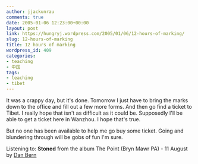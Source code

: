 ```yaml
---
author: jjackunrau
comments: true
date: 2005-01-06 12:23:00+00:00
layout: post
link: https://hungryj.wordpress.com/2005/01/06/12-hours-of-marking/
slug: 12-hours-of-marking
title: 12 hours of marking
wordpress_id: 409
categories:
- teaching
- 中国
tags:
- teaching
- tibet
---
```


It was a crappy day, but it's done.  Tomorrow I just have to bring the marks down to the office and fill out a few more forms.  And then go find a ticket to Tibet.  I really hope that isn't as difficult as it could be.  Supposedly I'll be able to get a ticket here in Wanzhou.  I hope that's true.

But no one has been available to help me go buy some ticket.  Going and blundering through will be gobs of fun I'm sure.

Listening to: **Stoned** from the album The Point (Bryn Mawr PA) - 11 August
by [Dan Bern](http://www.google.com/search?q=%22Dan%20Bern%22)
